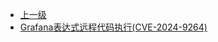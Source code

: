 * [上一级](docs/wy876_poc/)
* [Grafana表达式远程代码执行(CVE-2024-9264)](docs/wy876_poc/Grafana/Grafana%E8%A1%A8%E8%BE%BE%E5%BC%8F%E8%BF%9C%E7%A8%8B%E4%BB%A3%E7%A0%81%E6%89%A7%E8%A1%8C%28CVE-2024-9264%29.md)
